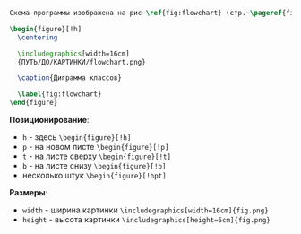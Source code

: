 ```tex
Схема программы изображена на рис~\ref{fig:flowchart} (стр.~\pageref{fig:flowchart}).

\begin{figure}[!h]
  \centering

  \includegraphics[width=16cm]
  {ПУТЬ/ДО/КАРТИНКИ/flowchart.png}

  \caption{Диграмма классов}

  \label{fig:flowchart}
\end{figure}
```

**Позиционирование**:

- `h` - здесь `\begin{figure}[!h]`
- `p` - на новом листе `\begin{figure}[!p]`
- `t` - на листе сверху `\begin{figure}[!t]`
- `b` - на листе снизу `\begin{figure}[!b]`
- несколько штук `\begin{figure}[!hpt]`

**Размеры**:

- `width` - ширина картинки `\includegraphics[width=16cm]{fig.png}`
- `height` - высота картинки `\includegraphics[height=5cm]{fig.png}`
